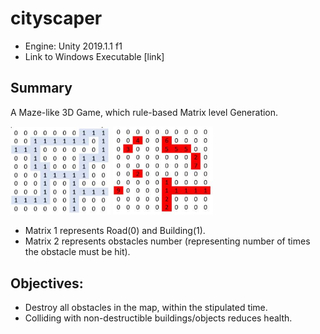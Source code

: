 # cityscaper

- Engine: Unity 2019.1.1 f1
- Link to Windows Executable [link] 

## Summary

A Maze-like 3D Game, which rule-based Matrix level Generation.

<p float="left">
<img src="https://github.com/10dimensions/cityscaper/blob/master/img1.JPG" width="160">
<img src="https://github.com/10dimensions/cityscaper/blob/master/img2.JPG" width="160">
</p>

- Matrix 1 represents Road(0) and Building(1).
- Matrix 2 represents obstacles number (representing number of times the obstacle must be hit).

## Objectives:

- Destroy all obstacles in the map, within the stipulated time.
- Colliding with non-destructible buildings/objects reduces health.

